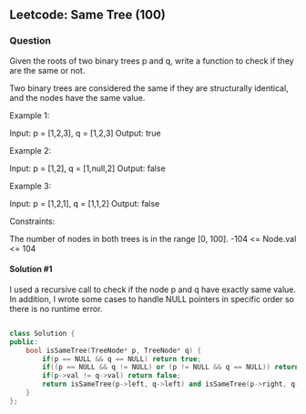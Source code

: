 ## Leetcode: Same Tree (100)
### Question

Given the roots of two binary trees p and q, write a function to check if they are the same or not.

Two binary trees are considered the same if they are structurally identical, and the nodes have the same value.

Example 1:

Input: p = [1,2,3], q = [1,2,3]
Output: true

Example 2:

Input: p = [1,2], q = [1,null,2]
Output: false

Example 3:

Input: p = [1,2,1], q = [1,1,2]
Output: false
 
Constraints:

The number of nodes in both trees is in the range [0, 100].
-104 <= Node.val <= 104


#### Solution #1
I used a recursive call to check if the node p and q have exactly same value. In addition, I wrote some cases to handle NULL pointers in specific order so there is no runtime error.

``` cpp

class Solution {
public:
    bool isSameTree(TreeNode* p, TreeNode* q) {
        if(p == NULL && q == NULL) return true;
        if((p == NULL && q != NULL) or (p != NULL && q == NULL)) return false;
        if(p->val != q->val) return false;
        return isSameTree(p->left, q->left) and isSameTree(p->right, q->right);
    }
};

```
